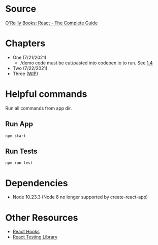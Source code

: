# Source
[O'Reilly Books: React - The Complete Guide](https://learning.oreilly.com/videos/react-the/9781789132229/)

# Chapters
* One (7/21/2021)
  * /demo code must be cut/pasted into codepen.io to run. See [1.4](https://learning.oreilly.com/videos/react-the-complete/9781789132229/9781789132229-video1_4/)
* Two (7/22/2021)
* Three ([WIP](https://learning.oreilly.com/videos/react-the-complete/9781789132229/9781789132229-video3_23/))

# Helpful commands

Run all commands from app dir.

## Run App
```
npm start
```

## Run Tests
```
npm run test
```

# Dependencies
* Node 10.23.3 (Node 8 no longer supported by create-react-app)

# Other Resources
* [React Hooks](https://medium.com/capbase-engineering/react-hooks-is-the-functional-paradise-youve-been-waiting-for-994e53f65f94)
* [React Testing Library](https://testing-library.com/docs/react-testing-library/intro)